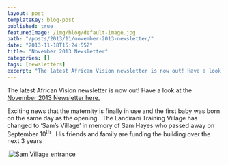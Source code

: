 ```yaml
---
layout: post
templateKey: blog-post
published: true
featuredImage: /img/blog/default-image.jpg
path: "/posts/2013/11/november-2013-newsletter/"
date: "2013-11-18T15:24:55Z"
title: "November 2013 Newsletter"
categories: []
tags: [newsletters]
excerpt: "The latest African Vision newsletter is now out! Have a look at the November 2013 Newsletter here.E..."
---
```


The latest African Vision newsletter is now out! Have a look at the [November 2013 Newsletter here.](https://f000.backblazeb2.com/file/avm-wp-uploads/2013/11/Nov-AVM-Newsletter-issue-18-November-2013-.pdf "Nov 2013 Newsletter")

Exciting news that the maternity is finally in use and the first baby was born on the same day as the opening.  The Landirani Training Village has changed to ‘Sam’s Village’ in memory of Sam Hayes who passed away on September 10<sup>th</sup> . His friends and family are funding the building over the next 3 years

.[![Sam Village entrance](https://f000.backblazeb2.com/file/avm-wp-uploads/2013/11/Sam-Village-gate+sml-300x200.jpg)](https://f000.backblazeb2.com/file/avm-wp-uploads/2013/11/Sam-Village-gate+sml.jpg)